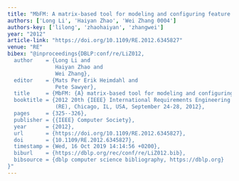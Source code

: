 ```yaml
---
title: "MbFM: A matrix-based tool for modeling and configuring feature models"
authors: ['Long Li', 'Haiyan Zhao', 'Wei Zhang 0004']
authors-key: ['lilong', 'zhaohaiyan', 'zhangwei']
year: "2012"
article-link: "https://doi.org/10.1109/RE.2012.6345827"
venue: "RE"
bibex: "@inproceedings{DBLP:conf/re/LiZ012,
  author    = {Long Li and
               Haiyan Zhao and
               Wei Zhang},
  editor    = {Mats Per Erik Heimdahl and
               Pete Sawyer},
  title     = {MbFM: {A} matrix-based tool for modeling and configuring feature models},
  booktitle = {2012 20th {IEEE} International Requirements Engineering Conference
               (RE), Chicago, IL, USA, September 24-28, 2012},
  pages     = {325--326},
  publisher = {{IEEE} Computer Society},
  year      = {2012},
  url       = {https://doi.org/10.1109/RE.2012.6345827},
  doi       = {10.1109/RE.2012.6345827},
  timestamp = {Wed, 16 Oct 2019 14:14:56 +0200},
  biburl    = {https://dblp.org/rec/conf/re/LiZ012.bib},
  bibsource = {dblp computer science bibliography, https://dblp.org}
}"
---
```

